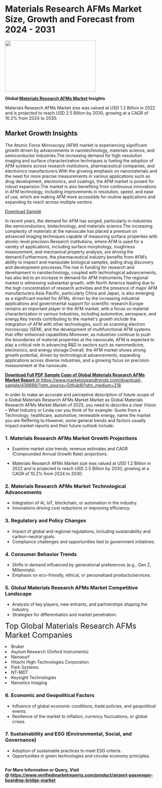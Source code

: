 <H1>Materials Research AFMs Market Size, Growth and Forecast from 2024 - 2031</H1><img class="aligncenter size-medium wp-image-584254" src="https://thirdeyenews.in/wp-content/uploads/2024/09/Global-Market-Research-300x168.jpeg" alt="" width="300" height="168" /><p><strong>Global&nbsp;<a href="https://www.marketsizeandtrends.com/download-sample/436666/?utm_source=Github8j?utm_medium=218">Materials Research AFMs Market</a> Insights</strong></p><p>Materials Research AFMs Market size was valued at USD 1.2 Billion in 2022 and is projected to reach USD 2.5 Billion by 2030, growing at a CAGR of 10.2% from 2024 to 2030.</p><p><h2>Market Growth Insights</h2> <p>The Atomic Force Microscopy (AFM) market is experiencing significant growth driven by advancements in nanotechnology, materials science, and semiconductor industries.The increasing demand for high-resolution imaging and surface characterization techniques is fueling the adoption of AFM systems across research institutions, pharmaceutical companies, and electronics manufacturers.With the growing emphasis on nanomaterials and the need for more precise measurements in various applications such as drug development, electronics, and coatings, the AFM market is poised for robust expansion.The market is also benefiting from continuous innovations in AFM technology, including improvements in resolution, speed, and ease of use, which are making AFM more accessible for routine applications and expanding its reach across multiple sectors.</p> <p><a href="javascript:void(0);" class="download-sample-link">Download Sample</a></p> <p>In recent years, the demand for AFM has surged, particularly in industries like semiconductors, biotechnology, and materials science.The increasing complexity of materials at the nanoscale has placed a premium on advanced imaging techniques capable of measuring surface properties with atomic-level precision.Research institutions, where AFM is used for a variety of applications, including surface morphology, roughness measurement, and mechanical property analysis, are driving the demand.Furthermore, the pharmaceutical industry benefits from AFM’s ability to inspect and manipulate biological samples, aiding drug discovery and development processes.The rise in funding for research and development in nanotechnology, coupled with technological advancements, has also led to an increase in demand for AFM instruments.The regional market is witnessing substantial growth, with North America leading due to the high concentration of research activities and the presence of major AFM manufacturers.Asia-Pacific, particularly China and Japan, is also emerging as a significant market for AFMs, driven by the increasing industrial applications and governmental support for scientific research.Europe remains an important player in the AFM market, with a focus on material characterization in various industries, including automotive, aerospace, and energy.Key trends contributing to the market's growth include the integration of AFM with other technologies, such as scanning electron microscopy (SEM), and the development of multifunctional AFM systems that offer enhanced capabilities.Moreover, as industries continue to push the boundaries of material properties at the nanoscale, AFM is expected to play a critical role in advancing R&D in sectors such as nanomedicine, electronics, and energy storage.Overall, the AFM market shows strong growth potential, driven by technological advancements, expanding applications across diverse industries, and a growing focus on precision measurement at the nanoscale.</p> <p><a href="javascript:void(0);" class="get-more-link"></p><p><span class=""><strong>Download Full PDF Sample Copy of Global Materials Research AFMs Market Report</strong> @ <a href="https://www.marketsizeandtrends.com/download-sample/436666/?utm_source=Github8j?utm_medium=218" target="_blank">https://www.marketsizeandtrends.com/download-sample/436666/?utm_source=Github8j?utm_medium=218</a></span></p><p>In order to make an accurate and perceptive description of future scope of a Global&nbsp;Materials Research AFMs Market Market as Global&nbsp;Materials Research AFMs Market Market of 2025, you need to describe a clear Vision &ndash; What Industry or Linda can you think of for example: Quote from a Technology, healthcare, automotive, renewable energy, name the market you are Reffering to.However, some general trends and factors usually impact market reports and their future outlook include:</p><h3>1.&nbsp;<strong>Materials Research AFMs Market Growth Projections</strong></h3><ul><li>Examine market size trends, revenue estimates and CAGR (Compounded Annual Growth Rate) projections.</li><li><p>Materials Research AFMs Market size was valued at USD 1.2 Billion in 2022 and is projected to reach USD 2.5 Billion by 2030, growing at a CAGR of 10.2% from 2024 to 2030.</p></li></ul><h3>2.&nbsp;<strong>Materials Research AFMs Market Technological Advancements</strong></h3><ul><li>Integration of AI, IoT, blockchain, or automation in the industry.</li><li>Innovations driving cost reductions or improving efficiency.</li></ul><h3>3.&nbsp;<strong>Regulatory and Policy Changes</strong></h3><ul><li>Impact of global and regional regulations, including sustainability and carbon-neutral goals.</li><li>Compliance challenges and opportunities tied to government initiatives.</li></ul><h3>4.&nbsp;<strong>Consumer Behavior Trends</strong></h3><ul><li>Shifts in demand influenced by generational preferences (e.g., Gen Z, Millennials).</li><li>Emphasis on eco-friendly, ethical, or personalized products/services.</li></ul><h3>5.&nbsp;<strong>Global Materials Research AFMs Market Competitive Landscape</strong></h3><ul><li>Analysis of key players, new entrants, and partnerships shaping the industry.</li><li>Strategies for differentiation and market penetration.</li></ul><p data-pm-slice="1 1 []"><span style="color: inherit; font-family: inherit; font-size: 25px;">Top Global Materials Research AFMs Market Companies</span></p><div class="" data-test-id=""><p><li>Bruker</li><li> Asylum Research (Oxford Instruments)</li><li> Nanosurf</li><li> Hitachi High-Technologies Corporation</li><li> Park Systems</li><li> NT-MDT</li><li> Keysight Technologies</li><li> Nanonics Imaging</li></p></div><h3>6.&nbsp;<strong>Economic and Geopolitical Factors</strong></h3><ul><li>Influence of global economic conditions, trade policies, and geopolitical events.</li><li>Resilience of the market to inflation, currency fluctuations, or global crises.</li></ul><h3>7.&nbsp;<strong>Sustainability and ESG (Environmental, Social, and Governance)</strong></h3><ul><li>Adoption of sustainable practices to meet ESG criteria.</li><li>Opportunities in green technologies and circular economy principles.</li></ul><h2><strong style="font-size: 14px;">For More Information or Query, Visit @&nbsp;</strong><a style="background-color: #ffffff; font-size: 14px;" href="https://www.marketsizeandtrends.com/report/materials-research-afms-market/" target="_blank">https://www.verifiedmarketreports.com/product/airport-passenger-boarding-bridge-market</a></h2>